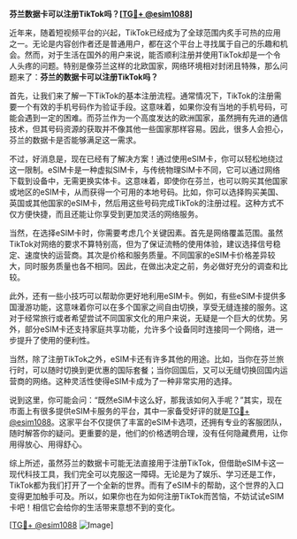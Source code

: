 **芬兰数据卡可以注册TikTok吗？[[TG💪+ @esim1088](https://t.me/s/esim1088)]**

近年来，随着短视频平台的兴起，TikTok已经成为了全球范围内炙手可热的应用之一。无论是内容创作者还是普通用户，都在这个平台上寻找属于自己的乐趣和机会。然而，对于生活在国外的用户来说，能否顺利注册并使用TikTok却是一个令人头疼的问题。特别是像芬兰这样的北欧国家，网络环境相对封闭且特殊，那么问题来了：**芬兰的数据卡可以注册TikTok吗？**

首先，让我们来了解一下TikTok的基本注册流程。通常情况下，TikTok的注册需要一个有效的手机号码作为验证手段。这意味着，如果你没有当地的手机号码，可能会遇到一定的困难。而芬兰作为一个高度发达的欧洲国家，虽然拥有先进的通信技术，但其号码资源的获取并不像其他一些国家那样容易。因此，很多人会担心，芬兰的数据卡是否能够满足这一需求。

不过，好消息是，现在已经有了解决方案！通过使用eSIM卡，你可以轻松地绕过这一限制。eSIM卡是一种虚拟SIM卡，与传统物理SIM卡不同，它可以通过网络下载到设备中，无需更换实体卡。这意味着，即使你在芬兰，也可以购买其他国家或地区的eSIM卡，从而获得一个可用的本地号码。比如，你可以选择购买美国、英国或其他国家的eSIM卡，然后用这些号码完成TikTok的注册过程。这种方式不仅方便快捷，而且还能让你享受到更加灵活的网络服务。

当然，在选择eSIM卡时，你需要考虑几个关键因素。首先是网络覆盖范围。虽然TikTok对网络的要求不算特别高，但为了保证流畅的使用体验，建议选择信号稳定、速度快的运营商。其次是价格和服务质量。不同国家的eSIM卡价格差异较大，同时服务质量也各不相同。因此，在做出决定之前，务必做好充分的调查和比较。

此外，还有一些小技巧可以帮助你更好地利用eSIM卡。例如，有些eSIM卡提供多国漫游功能，这意味着你可以在多个国家之间自由切换，享受无缝连接的服务。这对于经常旅行或者希望尝试不同国家文化的用户来说，无疑是一个巨大的优势。另外，部分eSIM卡还支持家庭共享功能，允许多个设备同时连接同一个网络，进一步提升了使用的便利性。

当然，除了注册TikTok之外，eSIM卡还有许多其他的用途。比如，当你在芬兰旅行时，可以随时切换到更优惠的国际套餐；当你回国后，又可以无缝切换回国内运营商的网络。这种灵活性使得eSIM卡成为了一种非常实用的选择。

说到这里，你可能会问：“既然eSIM卡这么好，那我该如何入手呢？”其实，现在市面上有很多提供eSIM卡服务的平台，其中一家备受好评的就是[TG💪+ @esim1088](https://t.me/s/esim1088)。这家平台不仅提供了丰富的eSIM卡选项，还拥有专业的客服团队，随时解答你的疑问。更重要的是，他们的价格透明合理，没有任何隐藏费用，让你用得放心、用得舒心。

综上所述，虽然芬兰的数据卡可能无法直接用于注册TikTok，但借助eSIM卡这一现代科技工具，我们完全可以克服这一障碍。无论是为了娱乐、学习还是工作，TikTok都为我们打开了一个全新的世界。而有了eSIM卡的帮助，这个世界的入口变得更加触手可及。所以，如果你也在为如何注册TikTok而苦恼，不妨试试eSIM卡吧！相信它会给你的生活带来意想不到的变化。

[[TG💪+ @esim1088](https://t.me/s/esim1088) ![Image](https://i.postimg.cc/4NQfJmqS/Snipaste-2025-05-13-00-14-12.png)]